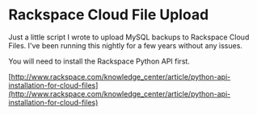 Rackspace Cloud File Upload
==========================

Just a little script I wrote to upload MySQL backups to Rackspace Cloud Files. I've been running this nightly for a few
years without any issues.

You will need to install the Rackspace Python API first.

[http://www.rackspace.com/knowledge_center/article/python-api-installation-for-cloud-files](http://www.rackspace.com/knowledge_center/article/python-api-installation-for-cloud-files)
